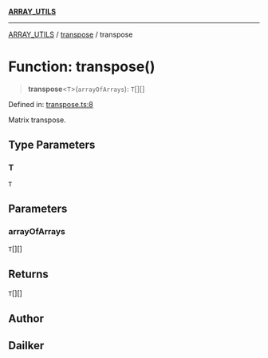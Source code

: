 [**ARRAY_UTILS**](../../README.md)

***

[ARRAY_UTILS](../../README.md) / [transpose](../README.md) / transpose

# Function: transpose()

> **transpose**\<`T`\>(`arrayOfArrays`): `T`[][]

Defined in: [transpose.ts:8](https://github.com/dailker/everyutil/blob/485a683727f0d04b96a5840f6d956ee315806a30/src/array/transpose.ts#L8)

Matrix transpose.

## Type Parameters

### T

`T`

## Parameters

### arrayOfArrays

`T`[][]

## Returns

`T`[][]

## Author

## Dailker
